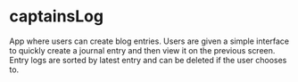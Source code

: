 # captainsLog
App where users can create blog entries.
Users are given a simple interface to quickly create a journal entry and then view it on the previous screen. 
Entry logs are sorted by latest entry and can be deleted if the user chooses to.
